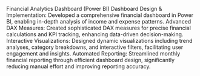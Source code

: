 Financial Analytics Dashboard (Power BI)
Dashboard Design & Implementation: Developed a comprehensive financial dashboard in Power BI, enabling in-depth analysis of income and expense patterns.
Advanced DAX Measures: Created sophisticated DAX measures for precise financial calculations and KPI tracking, enhancing data-driven decision-making.
Interactive Visualizations: Designed dynamic visualizations including trend analyses, category breakdowns, and interactive filters, facilitating user engagement and insights.
Automated Reporting: Streamlined monthly financial reporting through efficient dashboard design, significantly reducing manual effort and improving reporting accuracy.
